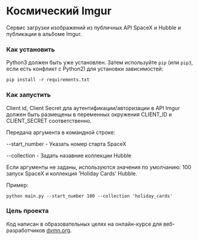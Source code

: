 # Космический Imgur

Сервис загрузки изображений из публичных API SpaceX и Hubble и публикации в альбоме Imgur.

### Как установить

Python3 должен быть уже установлен. 
Затем используйте `pip` (или `pip3`, если есть конфликт с Python2) для установки зависимостей:
```
pip install -r requirements.txt
```

### Как запустить

Client id, Client Secret дла аутентификации/авторизации в API Imgur должен быть  размещены 
в переменных окружения CLIENT_ID и CLIENT_SECRET соответственно.

Передача аргумента в командной строке:

--start_number - Указать номер старта SpaceX

--collection - Задать назавние коллекции Hubble

Если аргументы не заданы, используются значения по умолчанию:
100 запуск SpaceX и коллекция 'Holiday Cards' Hubble.

Пример:
```
python main.py --start_number 100 --collection 'holiday_cards'
```
### Цель проекта

Код написан в образовательных целях на онлайн-курсе для веб-разработчиков [dvmn.org](https://dvmn.org/).
